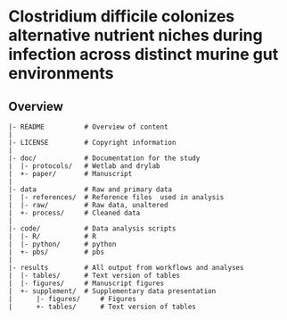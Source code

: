 Clostridium difficile colonizes alternative nutrient niches during infection across distinct murine gut environments
=======

Overview
--------

    |- README          # Overview of content
    |
    |- LICENSE         # Copyright information
    |
    |- doc/            # Documentation for the study
    |  |- protocols/   # Wetlab and drylab
    |  +- paper/       # Manuscript
    |
    |- data            # Raw and primary data
    |  |- references/  # Reference files  used in analysis
    |  |- raw/         # Raw data, unaltered
    |  +- process/     # Cleaned data
    |
    |- code/           # Data analysis scripts
    |  |- R/           # R
    |  |- python/      # python
    |  +- pbs/         # pbs
    |
    |- results         # All output from workflows and analyses
    |  |- tables/      # Text version of tables
    |  |- figures/     # Manuscript figures
    |  +- supplement/  # Supplementary data presentation
    |      |- figures/     # Figures
    |      +- tables/      # Text version of tables
